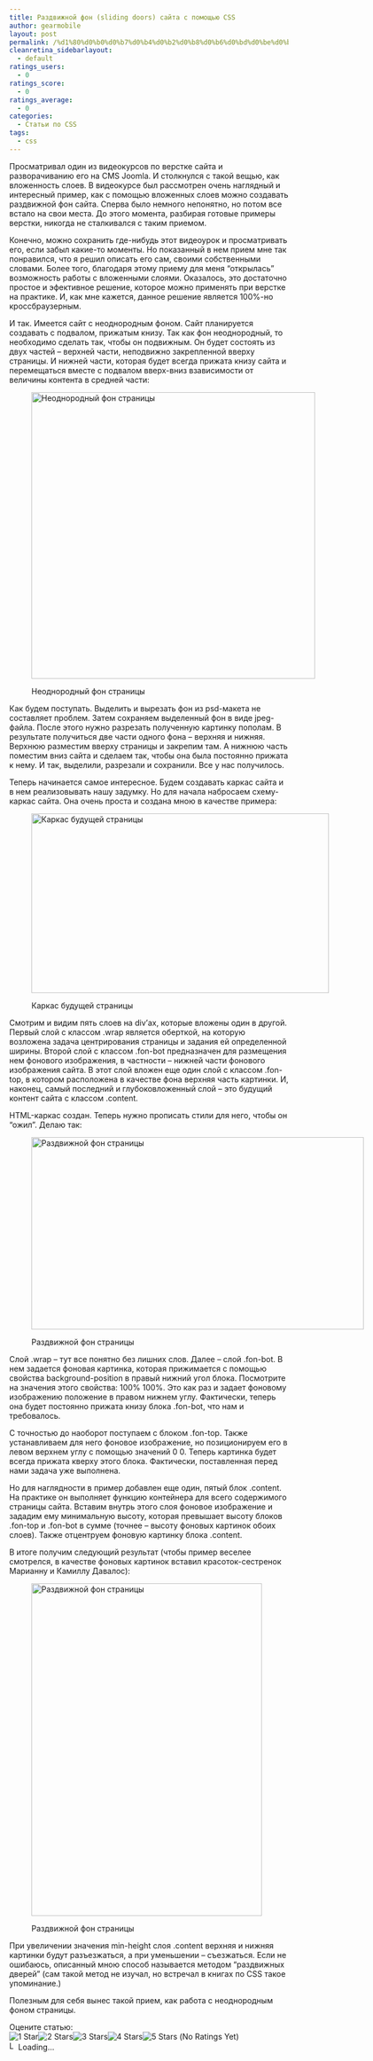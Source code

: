```yaml
---
title: Раздвижной фон (sliding doors) сайта с помощью CSS
author: gearmobile
layout: post
permalink: /%d1%80%d0%b0%d0%b7%d0%b4%d0%b2%d0%b8%d0%b6%d0%bd%d0%be%d0%b9-%d1%84%d0%be%d0%bd-sliding-doors-%d1%81%d0%b0%d0%b9%d1%82%d0%b0-%d1%81-%d0%bf%d0%be%d0%bc%d0%be%d1%89%d1%8c%d1%8e-css/
cleanretina_sidebarlayout:
  - default
ratings_users:
  - 0
ratings_score:
  - 0
ratings_average:
  - 0
categories:
  - Статьи по CSS
tags:
  - css
---
```

Просматривал один из видеокурсов по верстке сайта и разворачиванию его на CMS Joomla. И столкнулся с такой вещью, как вложенность слоев. В видеокурсе был рассмотрен очень наглядный и интересный пример, как с помощью вложенных слоев можно создавать раздвижной фон сайта. Сперва было немного непонятно, но потом все встало на свои места. До этого момента, разбирая готовые примеры верстки, никогда не сталкивался с таким приемом.

Конечно, можно сохранить где-нибудь этот видеоурок и просматривать его, если забыл какие-то моменты. Но показанный в нем прием мне так понравился, что я решил описать его сам, своими собственными словами. Более того, благодаря этому приему для меня &#8220;открылась&#8221; возможность работы с вложенными слоями. Оказалось, это достаточно простое и эфективное решение, которое можно применять при верстке на практике. И, как мне кажется, данное решение является 100%-но кроссбраузерным.

И так. Имеется сайт с неоднородным фоном. Сайт планируется создавать с подвалом, прижатым книзу. Так как фон неоднородный, то необходимо сделать так, чтобы он подвижным. Он будет состоять из двух частей &#8211; верхней части, неподвижно закрепленной вверху страницы. И нижней части, которая будет всегда прижата книзу сайта и перемещаться вместе с подвалом вверх-вниз взависимости от величины контента в средней части:<figure id="attachment_225" style="width: 512px;" class="wp-caption aligncenter">

[<img src="http://localhost:7788/third/wp-content/uploads/2013/11/sliding-fon.png" alt="Неоднородный фон страницы" width="512" height="517" class="size-full wp-image-225" />][1]<figcaption class="wp-caption-text">Неоднородный фон страницы</figcaption></figure> 

Как будем поступать. Выделить и вырезать фон из psd-макета не составляет проблем. Затем сохраняем выделенный фон в виде jpeg-файла. После этого нужно разрезать полученную картинку пополам. В результате получиться две части одного фона &#8211; верхняя и нижняя. Верхнюю разместим вверху страницы и закрепим там. А нижнюю часть поместим вниз сайта и сделаем так, чтобы она была постоянно прижата к нему. И так, выделили, разрезали и сохранили. Все у нас получилось.

Теперь начинается самое интересное. Будем создавать каркас сайта и в нем реализовывать нашу задумку. Но для начала набросаем схему-каркас сайта. Она очень проста и создана мною в качестве примера:<figure id="attachment_226" style="width: 537px;" class="wp-caption aligncenter">

[<img src="http://localhost:7788/third/wp-content/uploads/2013/11/karkas.png" alt="Каркас будущей страницы" width="537" height="324" class="size-full wp-image-226" />][2]<figcaption class="wp-caption-text">Каркас будущей страницы</figcaption></figure> 

Смотрим и видим пять слоев на div&#8217;ах, которые вложены один в другой. Первый слой с классом .wrap является оберткой, на которую возложена задача центрирования страницы и задания ей определенной ширины. Второй слой с классом .fon-bot предназначен для размещения нем фонового изображения, в частности &#8211; нижней части фонового изображения сайта. В этот слой вложен еще один слой с классом .fon-top, в котором расположена в качестве фона верхняя часть картинки. И, наконец, самый последний и глубоковложенный слой &#8211; это будущий контент сайта с классом .content.

HTML-каркас создан. Теперь нужно прописать стили для него, чтобы он &#8220;ожил&#8221;. Делаю так:<figure id="attachment_227" style="width: 600px;" class="wp-caption aligncenter">

[<img src="http://localhost:7788/third/wp-content/uploads/2013/11/css-karkas-600x347.png" alt="Раздвижной фон страницы" width="600" height="347" class="size-medium wp-image-227" />][3]<figcaption class="wp-caption-text">Раздвижной фон страницы</figcaption></figure> 

Слой .wrap &#8211; тут все понятно без лишних слов. Далее &#8211; слой .fon-bot. В нем задается фоновая картинка, которая прижимается с помощью свойства background-position в правый нижний угол блока. Посмотрите на значения этого свойства: 100% 100%. Это как раз и задает фоновому изображению положение в правом нижнем углу. Фактически, теперь она будет постоянно прижата книзу блока .fon-bot, что нам и требовалось.

С точностью до наоборот поступаем с блоком .fon-top. Также устанавливаем для него фоновое изображение, но позиционируем его в левом верхнем углу с помощью значений 0 0. Теперь картинка будет всегда прижата кверху этого блока. Фактически, поставленная перед нами задача уже выполнена.

Но для наглядности в пример добавлен еще один, пятый блок .content. На практике он выполняет функцию контейнера для всего содержимого страницы сайта. Вставим внутрь этого слоя фоновое изображение и зададим ему минимальную высоту, которая превышает высоту блоков .fon-top и .fon-bot в сумме (точнее &#8211; высоту фоновых картинок обоих слоев). Также отцентруем фоновую картинку блока .content.

В итоге получим следующий результат (чтобы пример веселее смотрелся, в качестве фоновых картинок вставил красоток-сестренок Марианну и Камиллу Давалос):<figure id="attachment_228" style="width: 416px;" class="wp-caption aligncenter">

[<img src="http://localhost:7788/third/wp-content/uploads/2013/11/background-result-416x600.png" alt="Раздвижной фон страницы" width="416" height="600" class="size-medium wp-image-228" />][4]<figcaption class="wp-caption-text">Раздвижной фон страницы</figcaption></figure> 

При увеличении значения min-height слоя .content верхняя и нижняя картинки будут разъезжаться, а при уменьшении &#8211; съезжаться. Если не ошибаюсь, описанный мною способ называется методом &#8220;раздвижных дверей&#8221; (сам такой метод не изучал, но встречал в книгах по CSS такое упоминание.)

Полезным для себя вынес такой прием, как работа с неоднородным фоном страницы.

Оцените статью:  
<span id="post-ratings-224" class="post-ratings" data-nonce="198cddfaba"><img id="rating_224_1" src="http://localhost:7788/third/wp-content/plugins/wp-postratings/images/stars_crystal/rating_off.gif" alt="1 Star" title="1 Star" onmouseover="current_rating(224, 1, '1 Star');" onmouseout="ratings_off(0, 0, 0);" onclick="rate_post();" onkeypress="rate_post();" style="cursor: pointer; border: 0px;" /><img id="rating_224_2" src="http://localhost:7788/third/wp-content/plugins/wp-postratings/images/stars_crystal/rating_off.gif" alt="2 Stars" title="2 Stars" onmouseover="current_rating(224, 2, '2 Stars');" onmouseout="ratings_off(0, 0, 0);" onclick="rate_post();" onkeypress="rate_post();" style="cursor: pointer; border: 0px;" /><img id="rating_224_3" src="http://localhost:7788/third/wp-content/plugins/wp-postratings/images/stars_crystal/rating_off.gif" alt="3 Stars" title="3 Stars" onmouseover="current_rating(224, 3, '3 Stars');" onmouseout="ratings_off(0, 0, 0);" onclick="rate_post();" onkeypress="rate_post();" style="cursor: pointer; border: 0px;" /><img id="rating_224_4" src="http://localhost:7788/third/wp-content/plugins/wp-postratings/images/stars_crystal/rating_off.gif" alt="4 Stars" title="4 Stars" onmouseover="current_rating(224, 4, '4 Stars');" onmouseout="ratings_off(0, 0, 0);" onclick="rate_post();" onkeypress="rate_post();" style="cursor: pointer; border: 0px;" /><img id="rating_224_5" src="http://localhost:7788/third/wp-content/plugins/wp-postratings/images/stars_crystal/rating_off.gif" alt="5 Stars" title="5 Stars" onmouseover="current_rating(224, 5, '5 Stars');" onmouseout="ratings_off(0, 0, 0);" onclick="rate_post();" onkeypress="rate_post();" style="cursor: pointer; border: 0px;" /> (No Ratings Yet)<br /><span class="post-ratings-text" id="ratings_224_text"></span></span><span id="post-ratings-224-loading" class="post-ratings-loading"> <img src="http://localhost:7788/third/wp-content/plugins/wp-postratings/images/loading.gif" width="16" height="16" alt="Loading..." title="Loading..." class="post-ratings-image" />Loading...</span>

 [1]: http://localhost:7788/third/wp-content/uploads/2013/11/sliding-fon.png
 [2]: http://localhost:7788/third/wp-content/uploads/2013/11/karkas.png
 [3]: http://localhost:7788/third/wp-content/uploads/2013/11/css-karkas.png
 [4]: http://localhost:7788/third/wp-content/uploads/2013/11/background-result.png